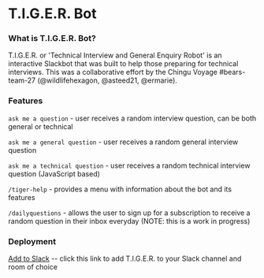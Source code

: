 # T.I.G.E.R. Bot

### What is T.I.G.E.R. Bot?
T.I.G.E.R. or 'Technical Interview and General Enquiry Robot' is an interactive Slackbot that was built to help those preparing for technical interviews. This was a collaborative effort by the Chingu Voyage #bears-team-27 (@wildlifehexagon, @asteed21, @ermarie).

### Features
`ask me a question` - user receives a random interview question, can be both general or technical

`ask me a general question` - user receives a random general interview question

`ask me a technical question` - user receives a random technical interview question (JavaScript based)

`/tiger-help` - provides a menu with information about the bot and its features

`/dailyquestions` - allows the user to sign up for a subscription to receive a random question in their inbox everyday (NOTE: this is a work in progress)

### Deployment
[Add to Slack](https://slack.com/oauth/authorize?&client_id=218906016293.218241335313&scope=bot,commands,incoming-webhook) -- click this link to add T.I.G.E.R. to your Slack channel and room of choice
